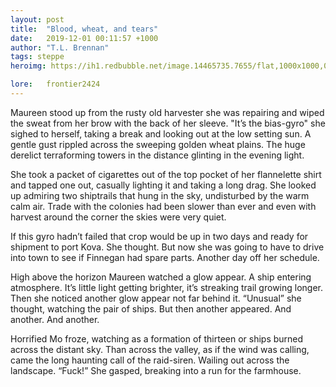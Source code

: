 ```yaml
---
layout: post
title:  "Blood, wheat, and tears"
date:   2019-12-01 00:11:57 +1000
author: "T.L. Brennan"
tags: steppe
heroimg: https://ih1.redbubble.net/image.14465735.7655/flat,1000x1000,075,f.jpg

lore:	frontier2424
---
```

Maureen stood up from the rusty old harvester she was repairing and wiped the sweat from her brow with the back of her sleeve. "It’s the bias-gyro" she sighed to herself, taking a break and looking out at the low setting sun. A gentle gust rippled across the sweeping golden wheat plains. The huge derelict terraforming towers in the distance glinting in the evening light.

She took a packet of cigarettes out of the top pocket of her flannelette shirt and tapped one out, casually lighting it and taking a long drag. She looked up admiring two shiptrails that hung in the sky, undisturbed by the warm calm air. Trade with the colonies had been slower than ever and even with harvest around the corner the skies were very quiet.

If this gyro hadn’t failed that crop would be up in two days and ready for shipment to port Kova. She thought. But now she was going to have to drive into town to see if Finnegan had spare parts. Another day off her schedule.

High above the horizon Maureen watched a glow appear. A ship entering atmosphere. It’s little light getting brighter, it’s streaking trail growing longer. Then she noticed another glow appear not far behind it. “Unusual” she thought, watching the pair of ships. But then another appeared. And another. And another.

Horrified Mo froze, watching as a formation of thirteen or ships burned across the distant sky. Than across the valley, as if the wind was calling, came the long haunting call of the raid-siren. Wailing out across the landscape. “Fuck!” She gasped, breaking into a run for the farmhouse.